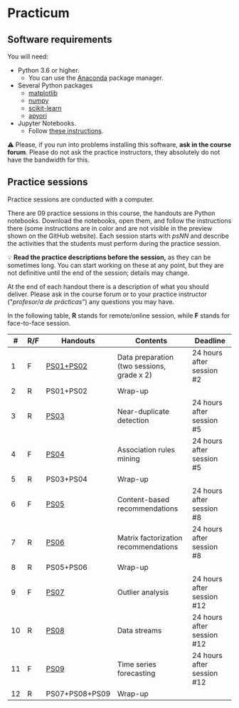 # Practicum

## Software requirements

You will need:

* Python 3.6 or higher.
   * You can use the [Anaconda](https://www.anaconda.com/products/individual) package manager.
* Several Python packages
   * [matplotlib](https://matplotlib.org/)
   * [numpy](https://numpy.org/)
   * [scikit-learn](https://scikit-learn.org/stable/)
   * [apyori](https://pypi.org/project/apyori/)
* Jupyter Notebooks.
   * Follow [these instructions](https://jupyter.org/install.html).

:warning: Please, if you run into problems installing this software, **ask in the course forum**. Please do not ask the practice instructors, they absolutely do not have the bandwidth for this.

## Practice sessions

Practice sessions are conducted with a computer.

There are 09 practice sessions in this course, the handouts are Python notebooks. Download the notebooks, open them, and follow the instructions there (some instructions are in color and are not visible in the preview shown on the GitHub website). Each session starts with *psNN* and describe the activities that the students must perform during the practice session.

:bulb: **Read the practice descriptions before the session,** as they can be sometimes long. You can start working on these at any point, but they are not definitive until the end of the session; details may change.

At the end of each handout there is a description of what you should deliver. Please ask in the course forum or to your practice instructor ("*profesor/a de prácticas*") any questions you may have.

In the following table, **R** stands for remote/online session, while **F** stands for face-to-face session.

| # | R/F | Handouts                                    | Contents | Deadline |
|---|---|-----------------------------------------------|----------|-----------|
| 1 | F | [PS01+PS02](ps01_02_data_preparation.ipynb)   | Data preparation (two sessions, grade x 2) | 24 hours after session #2 |
| 2 | R | PS01+PS02                                     | Wrap-up | |
| 3 | R | [PS03](ps03_near_duplicates.ipynb)            | Near-duplicate detection | 24 hours after session #5 |
| 4 | F | [PS04](ps04_association_rules.ipynb)          | Association rules mining | 24 hours after session #5 |
| 5 | R | PS03+PS04                                     | Wrap-up | |
| 6 | F | [PS05](ps05_content_based_recsys.ipynb)       | Content-based recommendations        | 24 hours after session #8 |
| 7 | R | [PS06](ps06_latent_factors_recsys.ipynb)      | Matrix factorization recommendations | 24 hours after session #8 |
| 8 | R | PS05+PS06                                     | Wrap-up | |
| 9 | F | [PS07](ps07_outlier_analysis.ipynb)           | Outlier analysis        | 24 hours after session #12 |
| 10 | R | [PS08](ps08_data_streams.ipynb)              | Data streams            | 24 hours after session #12 |
| 11 | F | [PS09](ps09_forecasting.ipynb)               | Time series forecasting | 24 hours after session #12 |
| 12 | R | PS07+PS08+PS09                               | Wrap-up | |
